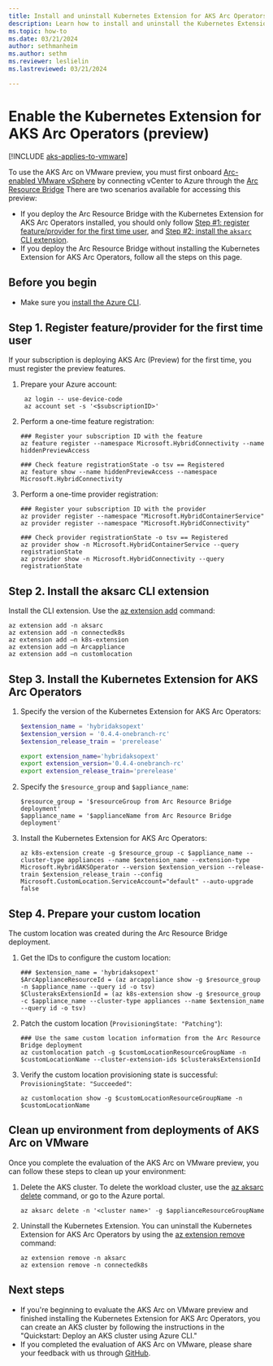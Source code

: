 ```yaml
---
title: Install and uninstall Kubernetes Extension for AKS Arc Operators (preview)
description: Learn how to install and uninstall the Kubernetes Extension for AKS Arc Operators.
ms.topic: how-to
ms.date: 03/21/2024
author: sethmanheim
ms.author: sethm 
ms.reviewer: leslielin
ms.lastreviewed: 03/21/2024

---
```


# Enable the Kubernetes Extension for AKS Arc Operators (preview)

[!INCLUDE [aks-applies-to-vmware](includes/aks-hci-applies-to-skus/aks-applies-to-vmware.md)]

To use the AKS Arc on VMware preview, you must first onboard [Arc-enabled VMware vSphere](/azure/azure-arc/vmware-vsphere/overview) by connecting vCenter to Azure through the [Arc Resource Bridge](/azure/azure-arc/resource-bridge/overview) There are two scenarios available for accessing this preview:

- If you deploy the Arc Resource Bridge with the Kubernetes Extension for AKS Arc Operators installed, you should only follow [Step #1: register feature/provider for the first time user](#step-1-register-featureprovider-for-the-first-time-user), and [Step #2: install the `aksarc` CLI extension](#step-2-install-the-aksarc-cli-extension).
- If you deploy the Arc Resource Bridge without installing the Kubernetes Extension for AKS Arc Operators, follow all the steps on this page.

## Before you begin

- Make sure you [install the Azure CLI](/cli/azure/install-azure-cli-windows?tabs=azure-cli).

## Step 1. Register feature/provider for the first time user

If your subscription is deploying AKS Arc (Preview) for the first time, you must register the preview features.

1. Prepare your Azure account:

   ```azurecli
    az login -- use-device-code
    az account set -s '<$subscriptionID>'
    ```

1. Perform a one-time feature registration:

   ```azurecli
   ### Register your subscription ID with the feature
   az feature register --namespace Microsoft.HybridConnectivity --name hiddenPreviewAccess

   ### Check feature registrationState -o tsv == Registered
   az feature show --name hiddenPreviewAccess --namespace Microsoft.HybridConnectivity
    ```

1. Perform a one-time provider registration:

   ```azurecli
   ### Register your subscription ID with the provider
   az provider register --namespace "Microsoft.HybridContainerService" 
   az provider register --namespace "Microsoft.HybridConnectivity"

   ### Check provider registrationState -o tsv == Registered
   az provider show -n Microsoft.HybridContainerService --query registrationState
   az provider show -n Microsoft.HybridConnectivity --query registrationState
   ```

## Step 2. Install the aksarc CLI extension

Install the CLI extension. Use the [az extension add](/cli/azure/extension#az-extension-add) command:

```azurecli
az extension add -n aksarc
az extension add -n connectedk8s
az extension add –n k8s-extension
az extension add –n Arcappliance
az extension add –n customlocation
```

## Step 3. Install the Kubernetes Extension for AKS Arc Operators

1. Specify the version of the Kubernetes Extension for AKS Arc Operators:

   ```PowerShell
   $extension_name = 'hybridaksopext'
   $extension_version = '0.4.4-onebranch-rc'
   $extension_release_train = 'prerelease'
   ```

   ```Bash
   export extension_name='hybridaksopext'
   export extension_version='0.4.4-onebranch-rc'
   export extension_release_train='prerelease'
   ```

1. Specify the `$resource_group` and `$appliance_name`:

   ```azurecli
   $resource_group = '$resourceGroup from Arc Resource Bridge deployment'
   $appliance_name = '$applianceName from Arc Resource Bridge deployment'
   ```

1. Install the Kubernetes Extension for AKS Arc Operators:

   ```azurecli
   az k8s-extension create -g $resource_group -c $appliance_name --cluster-type appliances --name $extension_name --extension-type Microsoft.HybridAKSOperator --version $extension_version --release-train $extension_release_train --config Microsoft.CustomLocation.ServiceAccount="default" --auto-upgrade false 
   ```

## Step 4. Prepare your custom location

The custom location was created during the Arc Resource Bridge deployment.

1. Get the IDs to configure the custom location:

   ```azurecli
   ### $extension_name = 'hybridaksopext'
   $ArcApplianceResourceId = (az arcappliance show -g $resource_group -n $appliance_name --query id -o tsv)
   $ClusteraksExtensionId = (az k8s-extension show -g $resource_group -c $appliance_name --cluster-type appliances --name $extension_name --query id -o tsv)
   ```

1. Patch the custom location (`ProvisioningState: "Patching"`):

   ```azurecli
   ### Use the same custom location information from the Arc Resource Bridge deployment
   az customlocation patch -g $customLocationResourceGroupName -n $customLocationName --cluster-extension-ids $clusteraksExtensionId
   ```

1. Verify the custom location provisioning state is successful: `ProvisioningState: "Succeeded"`:

   ```azurecli
   az customlocation show -g $customLocationResourceGroupName -n $customLocationName 
   ```

## Clean up environment from deployments of AKS Arc on VMware

Once you complete the evaluation of the AKS Arc on VMware preview, you can follow these steps to clean up your environment:

1. Delete the AKS cluster. To delete the workload cluster, use the [az aksarc delete](/cli/azure/aksarc#az-aksarc-delete) command, or go to the Azure portal.

   ```azurecli
   az aksarc delete -n '<cluster name>' -g $applianceResourceGroupName
   ```

1. Uninstall the Kubernetes Extension. You can uninstall the Kubernetes Extension for AKS Arc Operators by using the [az extension remove](/cli/azure/extension#az-extension-remove) command:

   ```azurecli
   az extension remove -n aksarc
   az extension remove -n connectedk8s
   ```

## Next steps

- If you're beginning to evaluate the AKS Arc on VMware preview and finished installing the Kubernetes Extension for AKS Arc Operators, you can create an AKS cluster by following the instructions in the "Quickstart: Deploy an AKS cluster using Azure CLI."
- If you completed the evaluation of AKS Arc on VMware, please share your feedback with us through [GitHub](https://github.com/Azure/aksArc/issues).
